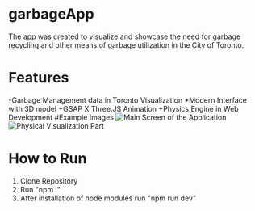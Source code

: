 # garbageApp
The app was created to visualize and showcase the need for garbage recycling and other means of garbage utilization in the City of Toronto. 
# Features
-Garbage Management data in Toronto Visualization
*Modern Interface with 3D model
+GSAP X Three.JS Animation
+Physics Engine in Web Development
#Example Images
![Main Screen of the Application](https://github.com/ajemphilip/garbageApp/assets/56880827/2c4afe8f-4a11-4b02-af72-13d4b070916d)
![Physical Visualization Part](https://github.com/ajemphilip/garbageApp/assets/56880827/0bf8cea6-4924-4f46-afe3-c43a9cc008a6)
# How to Run
1. Clone Repository
2. Run "npm i"
3. After installation of node modules run "npm run dev"
